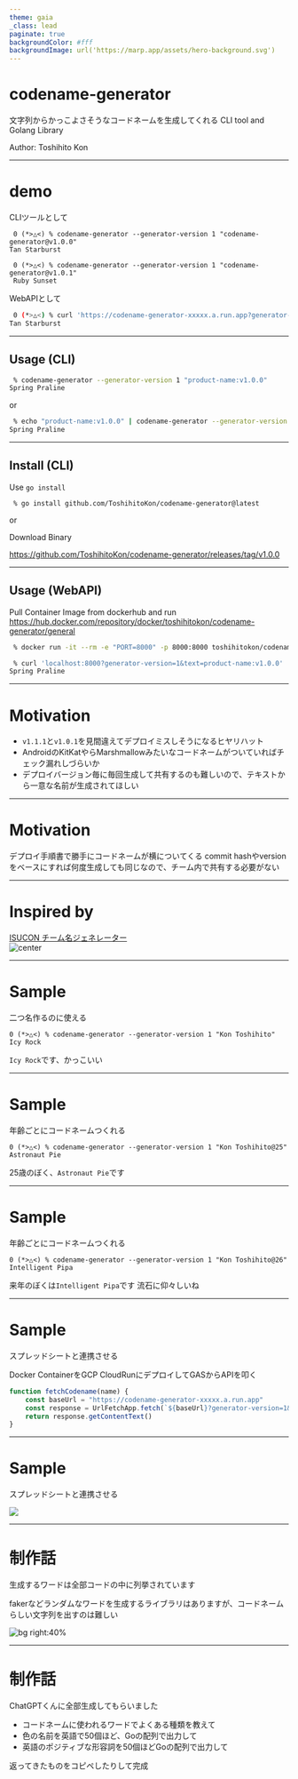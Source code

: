 ```yaml
---
theme: gaia
_class: lead
paginate: true
backgroundColor: #fff
backgroundImage: url('https://marp.app/assets/hero-background.svg')
---
```


# **codename-generator**

文字列からかっこよさそうなコードネームを生成してくれる
CLI tool and Golang Library

Author: Toshihito Kon

---

# **demo**

CLIツールとして

```
 0 (*>△<) % codename-generator --generator-version 1 "codename-generator@v1.0.0"
Tan Starburst

 0 (*>△<) % codename-generator --generator-version 1 "codename-generator@v1.0.1"
 Ruby Sunset
```

WebAPIとして

```bash
 0 (*>△<) % curl 'https://codename-generator-xxxxx.a.run.app?generator-version=1&text=codename-generator@v1.0.0'
Tan Starburst
```

---

## Usage (CLI)

```bash
 % codename-generator --generator-version 1 "product-name:v1.0.0"
Spring Praline
```

or

```bash
 % echo "product-name:v1.0.0" | codename-generator --generator-version 1
Spring Praline
```

---

## Install (CLI)

Use `go install`

```
 % go install github.com/ToshihitoKon/codename-generator@latest
```

or

Download Binary

https://github.com/ToshihitoKon/codename-generator/releases/tag/v1.0.0

---

## Usage (WebAPI)

Pull Container Image from dockerhub and run
https://hub.docker.com/repository/docker/toshihitokon/codename-generator/general

```bash
 % docker run -it --rm -e "PORT=8000" -p 8000:8000 toshihitokon/codename-generator:v1
```

```bash
 % curl 'localhost:8000?generator-version=1&text=product-name:v1.0.0'
Spring Praline
```

---

# **Motivation**

- `v1.1.1`と`v1.0.1`を見間違えてデプロイミスしそうになるヒヤリハット
- AndroidのKitKatやらMarshmallowみたいなコードネームがついていればチェック漏れしづらいか
- デプロイバージョン毎に毎回生成して共有するのも難しいので、テキストから一意な名前が生成されてほしい

---

# **Motivation**

デプロイ手順書で勝手にコードネームが横についてくる
commit hashやversionをベースにすれば何度生成しても同じなので、チーム内で共有する必要がない

---

<style scoped>
img[alt~="center"]{
    display: block;
    margin: 0 auto;
}
</style>

# Inspired by

[ISUCON チーム名ジェネレーター](https://isucon-team-name-generator.netlify.app/)
![center](isucon_teamname_generator.png)

---

# **Sample**

二つ名作るのに使える

```
0 (*>△<) % codename-generator --generator-version 1 "Kon Toshihito"
Icy Rock
```

`Icy Rock`です、かっこいい

---

# **Sample**

年齢ごとにコードネームつくれる

```
0 (*>△<) % codename-generator --generator-version 1 "Kon Toshihito@25"
Astronaut Pie
```

25歳のぼく、`Astronaut Pie`です

---

# **Sample**

年齢ごとにコードネームつくれる

```
0 (*>△<) % codename-generator --generator-version 1 "Kon Toshihito@26"
Intelligent Pipa
```

来年のぼくは`Intelligent Pipa`です
流石に仰々しいね

---

# **Sample**

スプレッドシートと連携させる

Docker ContainerをGCP CloudRunにデプロイしてGASからAPIを叩く

```js
function fetchCodename(name) {
    const baseUrl = "https://codename-generator-xxxxx.a.run.app"
    const response = UrlFetchApp.fetch(`${baseUrl}?generator-version=1&text=${name}`)
    return response.getContentText()
}
```
---

# **Sample**

スプレッドシートと連携させる

![](spreadsheet-sample.png)

---

# **制作話**

生成するワードは全部コードの中に列挙されています

fakerなどランダムなワードを生成するライブラリはありますが、コードネームらしい文字列を出すのは難しい

![bg right:40%](name_source.png)

---

# **制作話**

ChatGPTくんに全部生成してもらいました

- コードネームに使われるワードでよくある種類を教えて
- 色の名前を英語で50個ほど、Goの配列で出力して
- 英語のポジティブな形容詞を50個ほどGoの配列で出力して

返ってきたものをコピペしたりして完成
